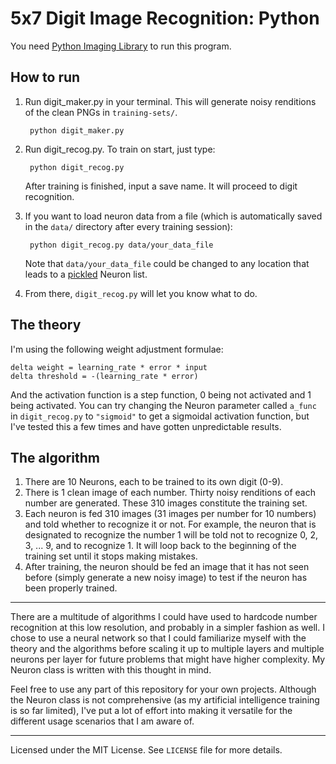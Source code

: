 # 5x7 Digit Image Recognition: Python

You need [Python Imaging Library](http://www.pythonware.com/products/pil/) to run this program.

## How to run

1. Run digit_maker.py in your terminal. This will generate noisy renditions of the clean PNGs in `training-sets/`.

        python digit_maker.py
        
2. Run digit_recog.py. To train on start, just type:

        python digit_recog.py
        
    After training is finished, input a save name. It will proceed to digit recognition.
    
3. If you want to load neuron data from a file (which is automatically saved in the `data/` directory after every training session):

        python digit_recog.py data/your_data_file
        
    Note that `data/your_data_file` could be changed to any location that leads to a [pickled](http://docs.python.org/2/library/pickle.html?highlight=pickle#pickle) Neuron list.
    
4. From there, `digit_recog.py` will let you know what to do.

## The theory

I'm using the following weight adjustment formulae:

    delta weight = learning_rate * error * input
    delta threshold = -(learning_rate * error)

And the activation function is a step function, 0 being not activated and 1 being activated. You can try changing the Neuron parameter called `a_func` in `digit_recog.py` to `"sigmoid"` to get a sigmoidal activation function, but I've tested this a few times and have gotten unpredictable results.

## The algorithm

1. There are 10 Neurons, each to be trained to its own digit (0-9).
2. There is 1 clean image of each number. Thirty noisy renditions of each number are generated. These 310 images constitute the training set.
3. Each neuron is fed 310 images (31 images per number for 10 numbers) and told whether to recognize it or not. For example, the neuron that is designated to recognize the number 1 will be told not to recognize 0, 2, 3, ... 9, and to recognize 1. It will loop back to the beginning of the training set until it stops making mistakes.
4. After training, the neuron should be fed an image that it has not seen before (simply generate a new noisy image) to test if the neuron has been properly trained.

---

There are a multitude of algorithms I could have used to hardcode number recognition at this low resolution, and probably in a simpler fashion as well. I chose to use a neural network so that I could familiarize myself with the theory and the algorithms before scaling it up to multiple layers and multiple neurons per layer for future problems that might have higher complexity. My Neuron class is written with this thought in mind.

Feel free to use any part of this repository for your own projects. Although the Neuron class is not comprehensive (as my artificial intelligence training is so far limited), I've put a lot of effort into making it versatile for the different usage scenarios that I am aware of.

---

Licensed under the MIT License. See `LICENSE` file for more details.
